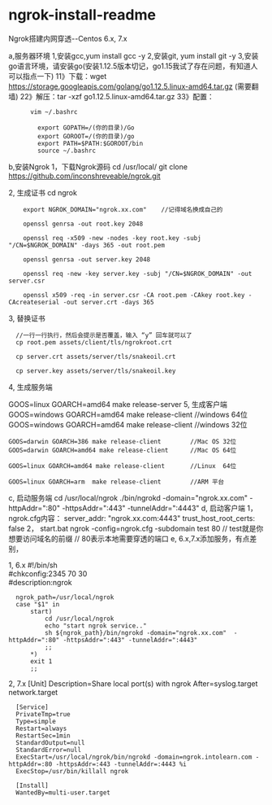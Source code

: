 # ngrok-install-readme

Ngrok搭建内网穿透--Centos 6.x, 7.x 

a,服务器环境
  1,安装gcc,yum install gcc -y 
  2,安装git, yum install git -y
  3,安装go语言环境，请安装go(安装1.12.5版本切记，go1.15我试了存在问题，有知道人可以指点一下)
     11》下载：wget https://storage.googleapis.com/golang/go1.12.5.linux-amd64.tar.gz (需要翻墙)
     22》解压：tar -xzf go1.12.5.linux-amd64.tar.gz
     33》配置：
            
          vim ~/.bashrc

            export GOPATH=/(你的目录)/Go
            export GOROOT=/(你的目录)/go
            export PATH=$PATH:$GOROOT/bin
            source ~/.bashrc
          
 b,安装Ngrok
  1，下载Ngrok源码
      cd /usr/local/
      git clone https://github.com/inconshreveable/ngrok.git
      
  2,  生成证书
      cd ngrok    

        export NGROK_DOMAIN="ngrok.xx.com"    //记得域名换成自己的

        openssl genrsa -out root.key 2048

        openssl req -x509 -new -nodes -key root.key -subj "/CN=$NGROK_DOMAIN" -days 365 -out root.pem

        openssl genrsa -out server.key 2048

        openssl req -new -key server.key -subj "/CN=$NGROK_DOMAIN" -out server.csr

        openssl x509 -req -in server.csr -CA root.pem -CAkey root.key -CAcreateserial -out server.crt -days 365
 3, 替换证书
 
      //一行一行执行，然后会提示是否覆盖，输入 “y” 回车就可以了
      cp root.pem assets/client/tls/ngrokroot.crt

      cp server.crt assets/server/tls/snakeoil.crt

      cp server.key assets/server/tls/snakeoil.key
      
4, 生成服务端

   GOOS=linux GOARCH=amd64 make release-server
5, 生成客户端
    GOOS=windows GOARCH=amd64 make release-client    //windows 64位
    GOOS=windows GOARCH=amd64 make release-client    //windows 32位

    GOOS=darwin GOARCH=386 make release-client        //Mac OS 32位
    GOOS=darwin GOARCH=amd64 make release-client      //Mac OS 64位

    GOOS=linux GOARCH=amd64 make release-client       //Linux  64位

    GOOS=linux GOARCH=arm  make release-client        //ARM 平台
    
c, 启动服务端
  cd /usr/local/ngrok
  ./bin/ngrokd -domain="ngrok.xx.com"  -httpAddr=":80" -httpsAddr=":443" -tunnelAddr=":4443"
d, 启动客户端
  1， ngrok.cfg内容：
     server_addr: "ngrok.xx.com:4443"
     trust_host_root_certs: false
  2， start.bat
     ngrok -config=ngrok.cfg -subdomain test 80
    // test就是你想要访问域名的前缀
    // 80表示本地需要穿透的端口
e,   6.x,7.x添加服务，有点差别，

  1, 6.x
      #!/bin/sh  
      #chkconfig:2345 70 30  
      #description:ngrok  

      ngrok_path=/usr/local/ngrok
      case "$1" in
          start)
              cd /usr/local/ngrok
              echo "start ngrok service.."  
              sh ${ngrok_path}/bin/ngrokd -domain="ngrok.xx.com"  -httpAddr=":80" -httpsAddr=":443" -tunnelAddr=":4443"
              ;;
          *)
          exit 1
          ;;
          
   2, 7.x
      [Unit]
      Description=Share local port(s) with ngrok
      After=syslog.target network.target

      [Service]
      PrivateTmp=true
      Type=simple
      Restart=always
      RestartSec=1min
      StandardOutput=null
      StandardError=null
      ExecStart=/usr/local/ngrok/bin/ngrokd -domain=ngrok.intolearn.com -httpAddr=:80 -httpsAddr=:443 -tunnelAddr=:4443 %i
      ExecStop=/usr/bin/killall ngrok

      [Install]
      WantedBy=multi-user.target


   
    

